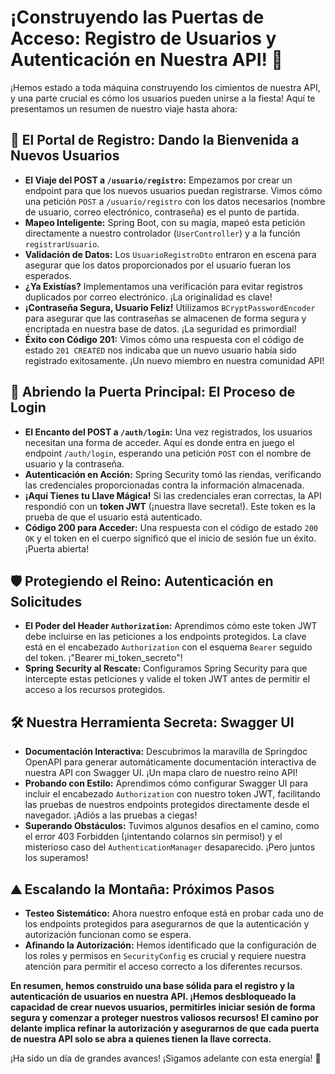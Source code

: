 # ¡Construyendo las Puertas de Acceso: Registro de Usuarios y Autenticación en Nuestra API! 🚀

¡Hemos estado a toda máquina construyendo los cimientos de nuestra API, y una parte crucial es cómo los usuarios pueden unirse a la fiesta! Aquí te presentamos un resumen de nuestro viaje hasta ahora:

## 🚪 El Portal de Registro: Dando la Bienvenida a Nuevos Usuarios

* **El Viaje del POST a `/usuario/registro`:** Empezamos por crear un endpoint para que los nuevos usuarios puedan registrarse. Vimos cómo una petición `POST` a `/usuario/registro` con los datos necesarios (nombre de usuario, correo electrónico, contraseña) es el punto de partida.
* **Mapeo Inteligente:** Spring Boot, con su magia, mapeó esta petición directamente a nuestro controlador (`UserController`) y a la función `registrarUsuario`.
* **Validación de Datos:** Los `UsuarioRegistroDto` entraron en escena para asegurar que los datos proporcionados por el usuario fueran los esperados.
* **¿Ya Existías?** Implementamos una verificación para evitar registros duplicados por correo electrónico. ¡La originalidad es clave!
* **¡Contraseña Segura, Usuario Feliz!** Utilizamos `BCryptPasswordEncoder` para asegurar que las contraseñas se almacenen de forma segura y encriptada en nuestra base de datos. ¡La seguridad es primordial!
* **Éxito con Código 201:** Vimos cómo una respuesta con el código de estado `201 CREATED` nos indicaba que un nuevo usuario había sido registrado exitosamente. ¡Un nuevo miembro en nuestra comunidad API!

## 🔑 Abriendo la Puerta Principal: El Proceso de Login

* **El Encanto del POST a `/auth/login`:** Una vez registrados, los usuarios necesitan una forma de acceder. Aquí es donde entra en juego el endpoint `/auth/login`, esperando una petición `POST` con el nombre de usuario y la contraseña.
* **Autenticación en Acción:** Spring Security tomó las riendas, verificando las credenciales proporcionadas contra la información almacenada.
* **¡Aquí Tienes tu Llave Mágica!** Si las credenciales eran correctas, la API respondió con un **token JWT** (¡nuestra llave secreta!). Este token es la prueba de que el usuario está autenticado.
* **Código 200 para Acceder:** Una respuesta con el código de estado `200 OK` y el token en el cuerpo significó que el inicio de sesión fue un éxito. ¡Puerta abierta!

## 🛡️ Protegiendo el Reino: Autenticación en Solicitudes

* **El Poder del Header `Authorization`:** Aprendimos cómo este token JWT debe incluirse en las peticiones a los endpoints protegidos. La clave está en el encabezado `Authorization` con el esquema `Bearer` seguido del token. ¡"Bearer mi_token_secreto"!
* **Spring Security al Rescate:** Configuramos Spring Security para que intercepte estas peticiones y valide el token JWT antes de permitir el acceso a los recursos protegidos.

## 🛠️ Nuestra Herramienta Secreta: Swagger UI

* **Documentación Interactiva:** Descubrimos la maravilla de Springdoc OpenAPI para generar automáticamente documentación interactiva de nuestra API con Swagger UI. ¡Un mapa claro de nuestro reino API!
* **Probando con Estilo:** Aprendimos cómo configurar Swagger UI para incluir el encabezado `Authorization` con nuestro token JWT, facilitando las pruebas de nuestros endpoints protegidos directamente desde el navegador. ¡Adiós a las pruebas a ciegas!
* **Superando Obstáculos:** Tuvimos algunos desafíos en el camino, como el error 403 Forbidden (¡intentando colarnos sin permiso!) y el misterioso caso del `AuthenticationManager` desaparecido. ¡Pero juntos los superamos!

## ⛰️ Escalando la Montaña: Próximos Pasos

* **Testeo Sistemático:** Ahora nuestro enfoque está en probar cada uno de los endpoints protegidos para asegurarnos de que la autenticación y autorización funcionan como se espera.
* **Afinando la Autorización:** Hemos identificado que la configuración de los roles y permisos en `SecurityConfig` es crucial y requiere nuestra atención para permitir el acceso correcto a los diferentes recursos.

**En resumen, hemos construido una base sólida para el registro y la autenticación de usuarios en nuestra API. ¡Hemos desbloqueado la capacidad de crear nuevos usuarios, permitirles iniciar sesión de forma segura y comenzar a proteger nuestros valiosos recursos! El camino por delante implica refinar la autorización y asegurarnos de que cada puerta de nuestra API solo se abra a quienes tienen la llave correcta.**

¡Ha sido un día de grandes avances! ¡Sigamos adelante con esta energía! 💪
